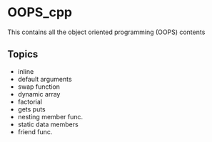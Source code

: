 # OOPS_cpp
This contains all the object oriented programming (OOPS) contents

<h2>Topics</h2>

<ul>
  <li>inline</li>
  <li>default arguments</li>
  <li>swap function</li>
  <li>dynamic array</li>
  <li>factorial</li>
  <li>gets puts</li>
  <li>nesting member func.</li>
  <li>static data members</li>
  <li>friend func.</li>
</ul>
